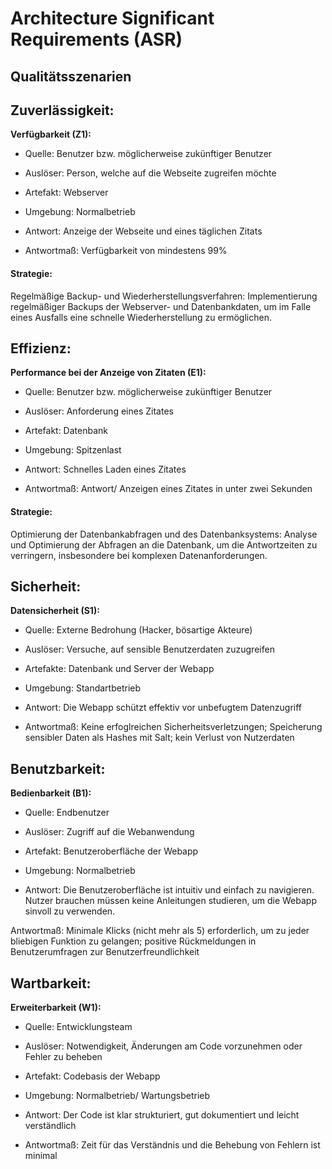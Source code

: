 # Architecture Significant Requirements (ASR)

## Qualitätsszenarien

## Zuverlässigkeit:

**Verfügbarkeit (Z1):**

- Quelle: Benutzer bzw. möglicherweise zukünftiger Benutzer

- Auslöser: Person, welche auf die Webseite zugreifen möchte

- Artefakt: Webserver

- Umgebung: Normalbetrieb

- Antwort: Anzeige der Webseite und eines täglichen Zitats

- Antwortmaß: Verfügbarkeit von mindestens 99%

#### Strategie:
Regelmäßige Backup- und Wiederherstellungsverfahren: Implementierung regelmäßiger Backups der Webserver- und Datenbankdaten, um im Falle eines Ausfalls eine schnelle Wiederherstellung zu ermöglichen.

## Effizienz:

**Performance bei der Anzeige von Zitaten (E1):**

- Quelle: Benutzer bzw. möglicherweise zukünftiger Benutzer

- Auslöser: Anforderung eines Zitates

- Artefakt: Datenbank

- Umgebung: Spitzenlast

- Antwort: Schnelles Laden eines Zitates

- Antwortmaß: Antwort/ Anzeigen eines Zitates in unter zwei Sekunden

#### Strategie:
Optimierung der Datenbankabfragen und des Datenbanksystems: Analyse und Optimierung der Abfragen an die Datenbank, um die Antwortzeiten zu verringern, insbesondere bei komplexen Datenanforderungen.

## Sicherheit:

**Datensicherheit (S1):**

- Quelle: Externe Bedrohung (Hacker, bösartige Akteure)

- Auslöser: Versuche, auf sensible Benutzerdaten zuzugreifen

- Artefakte: Datenbank und Server der Webapp

- Umgebung: Standartbetrieb

- Antwort: Die Webapp schützt effektiv vor unbefugtem Datenzugriff

- Antwortmaß: Keine erfoglreichen Sicherheitsverletzungen; Speicherung sensibler Daten als Hashes mit Salt; kein Verlust von Nutzerdaten

## Benutzbarkeit:

**Bedienbarkeit (B1):**

- Quelle: Endbenutzer

- Auslöser: Zugriff auf die Webanwendung

- Artefakt: Benutzeroberfläche der Webapp

- Umgebung: Normalbetrieb

- Antwort: Die Benutzeroberfläche ist intuitiv und einfach zu navigieren. Nutzer brauchen müssen keine Anleitungen studieren, um die Webapp sinvoll zu verwenden.

Antwortmaß: Minimale Klicks (nicht mehr als 5) erforderlich, um zu jeder bliebigen Funktion zu gelangen; positive Rückmeldungen in Benutzerumfragen zur Benutzerfreundlichkeit

## Wartbarkeit:

**Erweiterbarkeit (W1):**

- Quelle: Entwicklungsteam

- Auslöser: Notwendigkeit, Änderungen am Code vorzunehmen oder Fehler zu beheben

- Artefakt: Codebasis der Webapp

- Umgebung: Normalbetrieb/ Wartungsbetrieb

- Antwort: Der Code ist klar strukturiert, gut dokumentiert und leicht verständlich

- Antwortmaß: Zeit für das Verständnis und die Behebung von Fehlern ist minimal